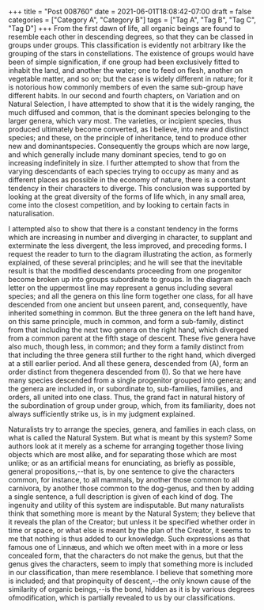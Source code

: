 +++
title = "Post 008760"
date = 2021-06-01T18:08:42-07:00
draft = false
categories = ["Category A", "Category B"]
tags = ["Tag A", "Tag B", "Tag C", "Tag D"]
+++
From the first dawn of life, all organic beings are found to resemble each other in descending degrees, so that they can be classed in groups under groups. This classification is evidently not arbitrary like the grouping of the stars in constellations. The existence of groups would have been of simple signification, if one group had been exclusively fitted to inhabit the land, and another the water; one to feed on flesh, another on vegetable matter, and so on; but the case is widely different in nature; for it is notorious how commonly members of even the same sub-group have different habits. In our second and fourth chapters, on Variation and on Natural Selection, I have attempted to show that it is the widely ranging, the much diffused and common, that is the dominant species belonging to the larger genera, which vary most. The varieties, or incipient species, thus produced ultimately become converted, as I believe, into new and distinct species; and these, on the principle of inheritance, tend to produce other new and dominantspecies. Consequently the groups which are now large, and which generally include many dominant species, tend to go on increasing indefinitely in size. I further attempted to show that from the varying descendants of each species trying to occupy as many and as different places as possible in the economy of nature, there is a constant tendency in their characters to diverge. This conclusion was supported by looking at the great diversity of the forms of life which, in any small area, come into the closest competition, and by looking to certain facts in naturalisation.

I attempted also to show that there is a constant tendency in the forms which are increasing in number and diverging in character, to supplant and exterminate the less divergent, the less improved, and preceding forms. I request the reader to turn to the diagram illustrating the action, as formerly explained, of these several principles; and he will see that the inevitable result is that the modified descendants proceeding from one progenitor become broken up into groups subordinate to groups. In the diagram each letter on the uppermost line may represent a genus including several species; and all the genera on this line form together one class, for all have descended from one ancient but unseen parent, and, consequently, have inherited something in common. But the three genera on the left hand have, on this same principle, much in common, and form a sub-family, distinct from that including the next two genera on the right hand, which diverged from a common parent at the fifth stage of descent. These five genera have also much, though less, in common; and they form a family distinct from that including the three genera still further to the right hand, which diverged at a still earlier period. And all these genera, descended from (A), form an order distinct from thegenera descended from (I). So that we here have many species descended from a single progenitor grouped into genera; and the genera are included in, or subordinate to, sub-families, families, and orders, all united into one class. Thus, the grand fact in natural history of the subordination of group under group, which, from its familiarity, does not always sufficiently strike us, is in my judgment explained.

Naturalists try to arrange the species, genera, and families in each class, on what is called the Natural System. But what is meant by this system? Some authors look at it merely as a scheme for arranging together those living objects which are most alike, and for separating those which are most unlike; or as an artificial means for enunciating, as briefly as possible, general propositions,--that is, by one sentence to give the characters common, for instance, to all mammals, by another those common to all carnivora, by another those common to the dog-genus, and then by adding a single sentence, a full description is given of each kind of dog. The ingenuity and utility of this system are indisputable. But many naturalists think that something more is meant by the Natural System; they believe that it reveals the plan of the Creator; but unless it be specified whether order in time or space, or what else is meant by the plan of the Creator, it seems to me that nothing is thus added to our knowledge. Such expressions as that famous one of Linnæus, and which we often meet with in a more or less concealed form, that the characters do not make the genus, but that the genus gives the characters, seem to imply that something more is included in our classification, than mere resemblance. I believe that something more is included; and that propinquity of descent,--the only known cause of the similarity of organic beings,--is the bond, hidden as it is by various degrees ofmodification, which is partially revealed to us by our classifications.
